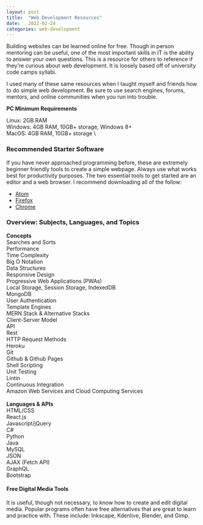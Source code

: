 ```yaml
---
layout:	post
title:	"Web Development Resources"
date: 	2022-02-24
categories: web-development
---
```


Building websites can be learned online for free. Though in person mentoring can be useful, one of the most important skills in IT is the ability to answer your own questions. This is a resource for others to reference if they're curious about web development. It is loosely based off of university code camps syllabi.

I used many of these same resources when I taught myself and friends how to do simple web development. Be sure to use search engines, forums, mentors, and online communities when you run into trouble.

**PC Minimum Requirements**

Linux: 2GB RAM \
Windows: 4GB RAM, 10GB+ storage, Windows 8+ <br> 
MacOS: 4GB RAM, 10GB+ storage \

### Recommended Starter Software
If you have never approached programming before, these are extremely beginner friendly tools to create a simple webpage. Always use what works best for productivity purposes. The two essential tools to get started are an editor and a web browser. I recommend downloading all of the follow:
- [Atom](https://atom.io/)
- [Firefox](https://www.mozilla.org/en-US/firefox/new/)
- [Chrome](https://www.google.com/chrome/index.html)

### Overview: Subjects, Languages, and Topics

**Concepts** \
Searches and Sorts \
Performance \
Time Complexity \
Big O Notation \
Data Structures \
Responsive Design \
Progressive Web Applications (PWAs) \
Local Storage, Session Storage, IndexedDB \
MongoDB \
User Authentication \
Template Engines \
MERN Stack & Alternative Stacks \
Client-Server Model \
API \
Rest \
HTTP Request Methods \
Heroku \
Git \
Github & Github Pages \
Shell Scripting \
Unit Testing \
Lintin \
Continuous Integration \
Amazon Web Services and Cloud Computing Services \
 \
**Languages & APIs** \
HTML/CSS \
React.js \
Javascript/jQuery \
C# \
Python \
Java \
MySQL \
JSON \
AJAX (Fetch API) \
GraphQL \
Bootstrap 

#### Free Digital Media Tools
It is useful, though not necessary, to know how to create and edit digital media. Popular programs often have free alternatives that are great to learn and practice with. These include: Inkscape, Kdenlive, Blender, and Gimp.
